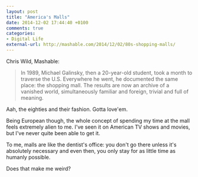 ```yaml
---
layout: post
title: "America's Malls"
date: 2014-12-02 17:44:40 +0100
comments: true
categories: 
- Digital Life
external-url: http://mashable.com/2014/12/02/80s-shopping-malls/
---
```


Chris Wild, Mashable:

> In 1989, Michael Galinsky, then a 20-year-old student, took a month to traverse the U.S. Everywhere he went, he documented the same place: the shopping mall.  The results are now an archive of a vanished world, simultaneously familiar and foreign, trivial and full of meaning.

Aah, the eighties and their fashion. Gotta love'em.

Being European though, the whole concept of spending my time at the mall feels extremely alien to me. I've seen it on American TV shows and movies, but I've never quite been able to get it. 

To me, malls are like the dentist's office: you don't go there unless it's absolutely necessary and even then, you only stay for as little time as humanly possible.

Does that make me weird?